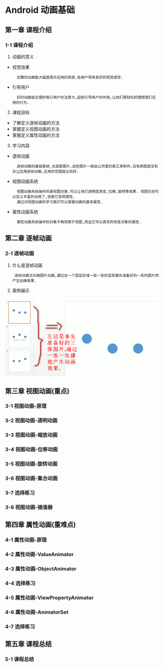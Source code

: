 # Android 动画基础
## 第一章 课程介绍
### 1-1 课程介绍
1. 动画的意义
- 视觉效果

        优雅的动画能大幅度提升应用的观感,给用户带来良好的视觉感受.
- 引导用户

        好的动画能合理的吸引用户的注意力,起到引导用户的作用,让他们更轻松的理想我们应用的行为.
2. 课程目标
- 了解定义逐帧动画的方法
- 掌握定义视图动画的方法
- 掌握定义属性动画的方法
3. 学习内容
- 逐帧动画

        逐帧动画的基础是帧,也就是图片,这些图片一般由公司里的美工来制作,没有原图就没有办公应用逐帧动画,应用的范围就比较好.
- 视图动画系统
        
        视图动画系统操作的是视图对象,可以让他们透明度渐变,位移,旋转等效果. 视图已经可以定义丰富的动效了,但是它有局限性.
        通过对视图动画的学习我们可以掌握动画的基本属性.
- 属性动画系统
    
        属性动画系统操作的对象不再局限于视图,而且它可以真实的改变对象的属性.
        
 
## 第二章 逐帧动画
### 2-1 逐帧动画
1. 什么是逐帧动画
        
        逐帧动画又叫做图片动画,通过在一个固定区域一张一张的呈现事先准备好的一系列图片而产生动画效果.
2. 案例展示

![案例](readme/img/a0.png)

## 第三章 视图动画(重点)
### 3-1 视图动画-原理
### 3-2 视图动画-透明动画
### 3-3 视图动画-缩放动画
### 3-4 视图动画-位移动画
### 3-5 视图动画-旋转动画
### 3-6 视图动画-集合动画
### 3-7 选择练习
### 3-8 视图动画-插值器
## 第四章 属性动画(重难点)
### 4-1 属性动画-原理
### 4-2 属性动画-ValueAnimator
### 4-3 属性动画-ObjectAnimator
### 4-4 选择练习
### 4-5 属性动画-ViewPropertyAnimator
### 4-6 属性动画-AnimatorSet
### 4-7 选择练习
## 第五章 课程总结
### 5-1 课程总结